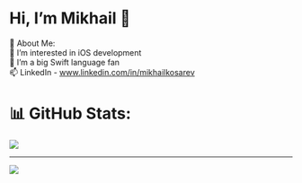 # Hi, I’m Mikhail 👋

💫 About Me:
<br>👀 I’m interested in iOS development<br>🌱 I’m a big Swift language fan <br>📫 LinkedIn - www.linkedin.com/in/mikhailkosarev

# 📊 GitHub Stats:
![](https://github-readme-streak-stats.herokuapp.com/?user=mikhailkosarev&theme=tokyonight&hide_border=false)<br/>

---
[![](https://visitcount.itsvg.in/api?id=mikhailkosarev&icon=1&color=9)](https://visitcount.itsvg.in)

<!---
MikhailKosarev/MikhailKosarev is a ✨ special ✨ repository because its `README.md` (this file) appears on your GitHub profile.
You can click the Preview link to take a look at your changes.
--->
